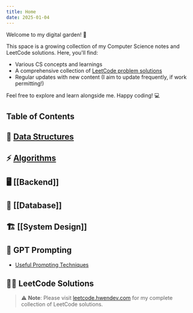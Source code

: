 ```yaml
---
title: Home
date: 2025-01-04
---
```


Welcome to my digital garden! 🌱

This space is a growing collection of my Computer Science notes and LeetCode solutions. Here, you'll find:

- Various CS concepts and learnings
- A comprehensive collection of [LeetCode problem solutions](https://www.leetcode.hwendev.com/)
- Regular updates with new content (I aim to update frequently, if work permitting!)

Feel free to explore and learn alongside me. Happy coding! 💻

## Table of Contents

## 🧠 [Data Structures](./Data%20Structures/Data%20Structures%20Content%20Page.md)

## ⚡ [Algorithms](./Algorithms/Algorithms%20Content%20Page.md)

## 🖥️ [[Backend]]

## 💽 [[Database]]

## 🏗️ [[System Design]]

## 🤖 GPT Prompting

- [Useful Prompting Techniques](./GPT%20Prompting/Useful%20Prompting%20Techniques.md)

## 👨‍💻 LeetCode Solutions

> ⚠️ **Note**: Please visit [leetcode.hwendev.com](https://www.leetcode.hwendev.com/) for my complete collection of LeetCode solutions.

